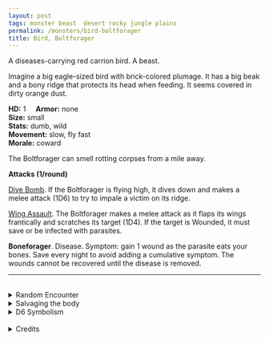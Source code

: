 ```yaml
---
layout: post
tags: monster beast  desert rocky jungle plains
permalink: /monsters/bird-boltforager
title: Bird, Boltforager
---
```


A diseases-carrying red carrion bird. A beast.

Imagine a big eagle-sized bird with brick-colored plumage. It has a big beak and a bony ridge that protects its head when feeding. It seems covered in dirty orange dust.

**HD:** 1  &nbsp; &nbsp;  **Armor:** none <br>
**Size:** small <br>
**Stats:** dumb, wild <br>
**Movement:** slow, fly fast <br>
**Morale:** coward <br>

The Boltforager can smell rotting corpses from a mile away.

**Attacks (1/round)**

<ins>Dive Bomb</ins>. If the Boltforager is flying high, it dives down and makes a melee attack (1D6) to try to impale a victim on its ridge.

<ins>Wing Assault</ins>. The Boltforager makes a melee attack as it flaps its wings frantically and scratches its target (1D4). If the target is Wounded, it must save or be infected with parasites.

<span class="alchemy">**Boneforager**. Disease. Symptom: gain 1 wound as the parasite eats your bones. Save every night to avoid adding a cumulative symptom. The wounds cannot be recovered until the disease is removed.</span>
<br>

---

<br> 

<details markdown="1">
<summary>Random Encounter</summary>

1. **Monster:** 2D6 boltforagers.
1. **Lair:** Worm-infested nests full of rotting bones and eggshells. <br>	&nbsp; OR <br>	**Omen:** A deep, parrot-like scream.
1. **Spoor:** A bloated, gassy carcass. Obliviously infected.
1. **Tracks:** The caracteristic scream of the boltforager. At dawn or dusk.
1. **Trace:** Strange orange worms infesting a vermin's dead body.
1. **Trace:** Very loud bird screams at dawn and dusk.
</details>

<details markdown="1">
<summary>Salvaging the body</summary>

The boltforager's beak and bony ridge make a solid, easy to carve material. The dust covering it is full of worm eggs and can be of interest to those interested in biological warfare. Its meat is edible, but must be thoroughly cleansed of the parasites.
</details>

<details markdown="1">
<summary>D6 Symbolism</summary>
In local cultures the boltforager is a symbol of ...

1. Diseases
1. Sunset
1. Morning
1. Death
1. Digestion
1. Sacred 
</details>

<br>

<details markdown="1">
<summary>Credits</summary>
Boltforagers are a creation of [Jacob Hurst, Evan Peterson, and Donnie Garcia](https://shop.swordfishislands.com/) found in [Hot Springs Island](https://shop.swordfishislands.com/the-dark-of-hot-springs-island/). The creatures are not statted in the book, so I made my own version. — SaltyGoo
</details>
